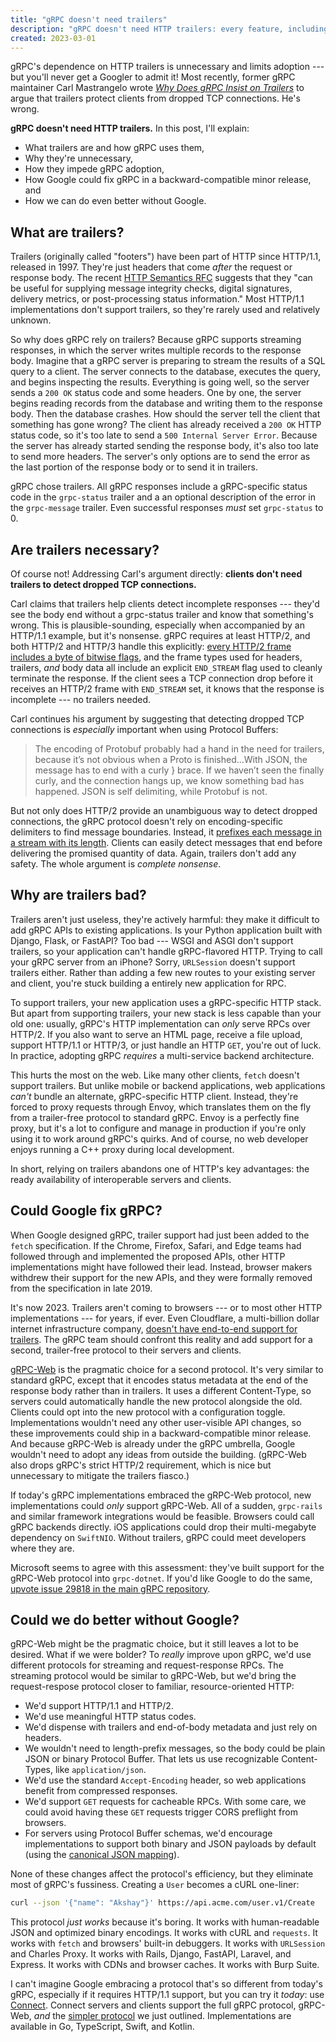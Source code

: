 ```yaml
---
title: "gRPC doesn't need trailers"
description: "gRPC doesn't need HTTP trailers: every feature, including streaming, could work without them."
created: 2023-03-01
---
```


gRPC's dependence on HTTP trailers is unnecessary and limits adoption --- but
you'll never get a Googler to admit it! Most recently, former gRPC maintainer
Carl Mastrangelo wrote [*Why Does gRPC Insist on Trailers*][nonsense] to argue
that trailers protect clients from dropped TCP connections. He's wrong.

**gRPC doesn't need HTTP trailers.** In this post, I'll explain:

- What trailers are and how gRPC uses them,
- Why they're unnecessary,
- How they impede gRPC adoption,
- How Google could fix gRPC in a backward-compatible minor release, and
- How we can do even better without Google.

## What are trailers?

Trailers (originally called "footers") have been part of HTTP since HTTP/1.1,
released in 1997. They're just headers that come _after_ the request or
response body. The recent [HTTP Semantics
RFC](https://www.rfc-editor.org/rfc/rfc9110.html#section-6.5) suggests that
they "can be useful for supplying message integrity checks, digital signatures,
delivery metrics, or post-processing status information." Most HTTP/1.1
implementations don't support trailers, so they're rarely used and relatively
unknown.

So why does gRPC rely on trailers? Because gRPC supports streaming responses,
in which the server writes multiple records to the response body. Imagine that
a gRPC server is preparing to stream the results of a SQL query to a client.
The server connects to the database, executes the query, and begins inspecting
the results. Everything is going well, so the server sends a `200 OK` status
code and some headers. One by one, the server begins reading records from the
database and writing them to the response body. Then the database crashes. How
should the server tell the client that something has gone wrong? The client has
already received a `200 OK` HTTP status code, so it's too late to send a `500
Internal Server Error`. Because the server has already started sending the
response body, it's also too late to send more headers. The server's only
options are to send the error as the last portion of the response body or to
send it in trailers.

gRPC chose trailers. All gRPC responses include a gRPC-specific status code in
the `grpc-status` trailer and a an optional description of the error in the
`grpc-message` trailer. Even successful responses *must* set `grpc-status` to
0.

## Are trailers necessary?

Of course not! Addressing Carl's argument directly: **clients don't need
trailers to detect dropped TCP connections.**

Carl claims that trailers help clients detect incomplete responses --- they'd
see the body end without a grpc-status trailer and know that something's wrong.
This is plausible-sounding, especially when accompanied by an HTTP/1.1 example,
but it's nonsense. gRPC requires at least HTTP/2, and both HTTP/2 and HTTP/3
handle this explicitly: [every HTTP/2 frame includes a byte of bitwise
flags](https://www.rfc-editor.org/rfc/rfc9113#section-4.1), and the frame types
used for headers, trailers, _and_ body data all include an explicit
`END_STREAM` flag used to cleanly terminate the response. If the client sees a
TCP connection drop before it receives an HTTP/2 frame with `END_STREAM` set,
it knows that the response is incomplete --- no trailers needed.

Carl continues his argument by suggesting that detecting dropped TCP
connections is _especially_ important when using Protocol Buffers: 

> The encoding of Protobuf probably had a hand in the need for trailers,
> because it’s not obvious when a Proto is finished...With JSON, the message
> has to end with a curly } brace. If we haven’t seen the finally curly, and
> the connection hangs up, we know something bad has happened. JSON is self
> delimiting, while Protobuf is not.

But not only does HTTP/2 provide an unambiguous way to detect dropped
connections, the gRPC protocol doesn't rely on encoding-specific delimiters to
find message boundaries. Instead, it [prefixes each message in a
stream with its
length](https://github.com/grpc/grpc/blob/master/doc/PROTOCOL-HTTP2.md#:~:text=The%20repeated%20sequence%20of%20Length%2DPrefixed%2DMessage%20items%20is%20delivered%20in%20DATA%20frames).
Clients can easily detect messages that end before delivering the promised
quantity of data. Again, trailers don't add any safety. The whole argument is
_complete nonsense_.

## Why are trailers bad?

Trailers aren't just useless, they're actively harmful: they make it difficult
to add gRPC APIs to existing applications. Is your Python application built
with Django, Flask, or FastAPI? Too bad --- WSGI and ASGI don't support
trailers, so your application can't handle gRPC-flavored HTTP. Trying to call
your gRPC server from an iPhone? Sorry, `URLSession` doesn't support trailers
either. Rather than adding a few new routes to your existing server and client,
you're stuck building a entirely new application for RPC.

To support trailers, your new application uses a gRPC-specific HTTP stack. But
apart from supporting trailers, your new stack is less capable than your old
one: usually, gRPC's HTTP implementation can _only_ serve RPCs over HTTP/2. If
you also want to serve an HTML page, receive a file upload, support HTTP/1.1 or
HTTP/3, or just handle an HTTP `GET`, you're out of luck. In practice, adopting
gRPC _requires_ a multi-service backend architecture.

This hurts the most on the web. Like many other clients, `fetch` doesn't
support trailers. But unlike mobile or backend applications, web applications
_can't_ bundle an alternate, gRPC-specific HTTP client. Instead, they're forced
to proxy requests through Envoy, which translates them on the fly from a
trailer-free protocol to standard gRPC. Envoy is a perfectly fine proxy, but
it's a lot to configure and manage in production if you're only using it to
work around gRPC's quirks. And of course, no web developer enjoys running a C++
proxy during local development.

In short, relying on trailers abandons one of HTTP's key advantages: the ready
availability of interoperable servers and clients.

## Could Google fix gRPC?

When Google designed gRPC, trailer support had just been added to the `fetch`
specification. If the Chrome, Firefox, Safari, and Edge teams had followed
through and implemented the proposed APIs, other HTTP implementations might
have followed their lead. Instead, browser makers withdrew their support for
the new APIs, and they were formally removed from the specification in late
2019.

It's now 2023. Trailers aren't coming to browsers --- or to most other HTTP
implementations --- for years, if ever. Even Cloudflare, a multi-billion dollar
internet infrastructure company, [doesn't have end-to-end support for
trailers](https://blog.cloudflare.com/road-to-grpc/). The gRPC team should
confront this reality and add support for a second, trailer-free protocol to
their servers and clients.

[gRPC-Web](https://github.com/grpc/grpc/blob/master/doc/PROTOCOL-WEB.md) is the
pragmatic choice for a second protocol. It's very similar to standard gRPC,
except that it encodes status metadata at the end of the response body rather
than in trailers. It uses a different Content-Type, so servers could
automatically handle the new protocol alongside the old. Clients could opt into
the new protocol with a configuration toggle. Implementations wouldn't need any
other user-visible API changes, so these improvements could ship in a
backward-compatible minor release. And because gRPC-Web is already under the
gRPC umbrella, Google wouldn't need to adopt any ideas from outside the
building. (gRPC-Web also drops gRPC's strict HTTP/2 requirement, which is nice
but unnecessary to mitigate the trailers fiasco.)

If today's gRPC implementations embraced the gRPC-Web protocol, new
implementations could _only_ support gRPC-Web. All of a sudden, `grpc-rails`
and similar framework integrations would be feasible. Browsers could call gRPC
backends directly. iOS applications could drop their multi-megabyte dependency
on `SwiftNIO`. Without trailers, gRPC could meet developers where they are.

Microsoft seems to agree with this assessment: they've built support for the
gRPC-Web protocol into `grpc-dotnet`. If you'd like Google to do the same,
[upvote issue 29818 in the main gRPC
repository](https://github.com/grpc/grpc/issues/29818).

## Could we do better without Google?

gRPC-Web might be the pragmatic choice, but it still leaves a lot to be
desired. What if we were bolder? To _really_ improve upon gRPC, we'd use
different protocols for streaming and request-response RPCs. The streaming
protocol would be similar to gRPC-Web, but we'd bring the request-respose
protocol closer to familiar, resource-oriented HTTP:

* We'd support HTTP/1.1 and HTTP/2.
* We'd use meaningful HTTP status codes.
* We'd dispense with trailers and end-of-body metadata and just rely on
  headers.
* We wouldn't need to length-prefix messages, so the body could be plain JSON
  or binary Protocol Buffer. That lets us use recognizable Content-Types,
  like `application/json`.
* We'd use the standard `Accept-Encoding` header, so web applications benefit
  from compressed responses.
* We'd support `GET` requests for cacheable RPCs. With some care, we could
  avoid having these `GET` requests trigger CORS preflight from browsers.
* For servers using Protocol Buffer schemas, we'd encourage implementations to
  support both binary and JSON payloads by default (using the [canonical JSON
  mapping](https://protobuf.dev/programming-guides/proto3/#json)).

None of these changes affect the protocol's efficiency, but they eliminate most
of gRPC's fussiness. Creating a `User` becomes a cURL one-liner:

```bash
curl --json '{"name": "Akshay"}' https://api.acme.com/user.v1/Create
```

This protocol _just works_ because it's boring. It works with human-readable
JSON and optimized binary encodings. It works with cURL and `requests`. It
works with `fetch` and browsers' built-in debuggers. It works with `URLSession`
and Charles Proxy. It works with Rails, Django, FastAPI, Laravel, and Express.
It works with CDNs and browser caches. It works with Burp Suite.

I can't imagine Google embracing a protocol that's so different from today's
gRPC, especially if it requires HTTP/1.1 support, but you can try it _today_:
use [Connect](https://connectrpc.com). Connect servers and clients support the
full gRPC protocol, gRPC-Web, _and_ the [simpler protocol][connect-protocol] we
just outlined. Implementations are available in Go, TypeScript, Swift, and
Kotlin.

[nonsense]: https://carlmastrangelo.com/blog/why-does-grpc-insist-on-trailers
[connect-protocol]: https://connect.build/docs/protocol/
